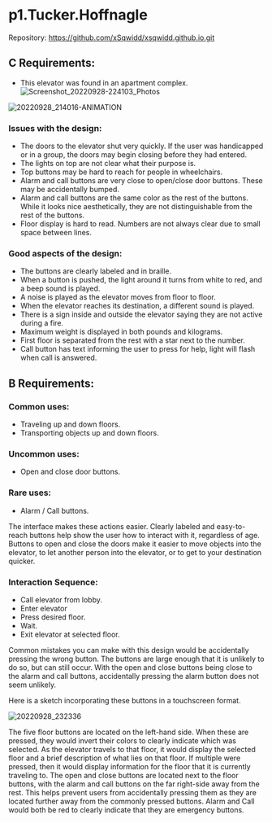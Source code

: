 # p1.Tucker.Hoffnagle
Repository: https://github.com/xSqwidd/xsqwidd.github.io.git

## C Requirements:
* This elevator was found in an apartment complex.
![Screenshot_20220928-224103_Photos](https://user-images.githubusercontent.com/110496042/192934966-180f5545-cbbe-42d9-b77d-1d9de9272e79.jpg)

![20220928_214016-ANIMATION](https://user-images.githubusercontent.com/110496042/192932177-08cd38c2-3a32-4d6c-9462-f2de4258a819.gif)

### Issues with the design:
* The doors to the elevator shut very quickly. If the user was handicapped or in a group, the doors may begin closing before they had entered.
* The lights on top are not clear what their purpose is.
* Top buttons may be hard to reach for people in wheelchairs.
* Alarm and call buttons are very close to open/close door buttons. These may be accidentally bumped.
* Alarm and call buttons are the same color as the rest of the buttons. While it looks nice aesthetically, they are not distinguishable from the rest of the buttons.
* Floor display is hard to read. Numbers are not always clear due to small space between lines.

### Good aspects of the design:
* The buttons are clearly labeled and in braille.
* When a button is pushed, the light around it turns from white to red, and a beep sound is played.
* A noise is played as the elevator moves from floor to floor.
* When the elevator reaches its destination, a different sound is played.
* There is a sign inside and outside the elevator saying they are not active during a fire.
* Maximum weight is displayed in both pounds and kilograms.
* First floor is separated from the rest with a star next to the number.
* Call button has text informing the user to press for help, light will flash when call is answered.


## B Requirements:

### Common uses:
* Traveling up and down floors.
* Transporting objects up and down floors.

### Uncommon uses:
* Open and close door buttons.

### Rare uses:
* Alarm / Call buttons.

The interface makes these actions easier. Clearly labeled and easy-to-reach buttons help show the user how to interact with it, regardless of age.
Buttons to open and close the doors make it easier to move objects into the elevator, to let another person into the elevator, or to get to your destination quicker.

### Interaction Sequence:
* Call elevator from lobby.
* Enter elevator
* Press desired floor.
* Wait.
* Exit elevator at selected floor.

Common mistakes you can make with this design would be accidentally pressing the wrong button. The buttons are large enough that it is unlikely to do so, but can still occur. With the open and close buttons being close to the alarm and call buttons, accidentally pressing the alarm button does not seem unlikely.

Here is a sketch incorporating these buttons in a touchscreen format.

![20220928_232336](https://user-images.githubusercontent.com/110496042/192939610-089a4be9-492e-4847-8ba0-f211d212e891.jpg)

The five floor buttons are located on the left-hand side. When these are pressed, they would invert their colors to clearly indicate which was selected. As the elevator travels to that floor, it would display the selected floor and a brief description of what lies on that floor. If multiple were pressed, then it would display information for the floor that it is currently traveling to. The open and close buttons are located next to the floor buttons, with the alarm and call buttons on the far right-side away from the rest. This helps prevent users from accidentally pressing them as they are located further away from the commonly pressed buttons. Alarm and Call would both be red to clearly indicate that they are emergency buttons.
